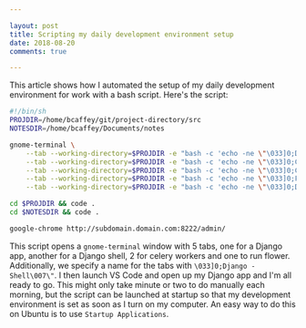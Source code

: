 ```yaml
---

layout: post
title: Scripting my daily development environment setup
date: 2018-08-20
comments: true

---
```


This article shows how I automated the setup of my daily development environment for work with a bash script. Here's the script:

```bash
#!/bin/sh
PROJDIR=/home/bcaffey/git/project-directory/src
NOTESDIR=/home/bcaffey/Documents/notes

gnome-terminal \
    --tab --working-directory=$PROJDIR -e "bash -c 'echo -ne \"\033]0;Django - Server\007\"; . ./setup-virtualenv.bash && ./runserver'" \
    --tab --working-directory=$PROJDIR -e "bash -c 'echo -ne \"\033]0;Celery - Queue 1\007\"; . ./setup-virtualenv.bash && ./runcelery_1'" \
    --tab --working-directory=$PROJDIR -e "bash -c 'echo -ne \"\033]0;Celery - Queue 2\007\"; . ./setup.-virtualenvbash && ./runcelery_2'" \
    --tab --working-directory=$PROJDIR -e "bash -c 'echo -ne \"\033]0;Flower\007\"; . ./setup-virtualenv.bash && ./runflower'" \
    --tab --working-directory=$PROJDIR -e "bash -c 'echo -ne \"\033]0;Django - Shell\007\"; . ./setup-virtualenv.bash && ./manage shell'" \

cd $PROJDIR && code .
cd $NOTESDIR && code .

google-chrome http://subdomain.domain.com:8222/admin/
```

This script opens a `gnome-terminal` window with 5 tabs, one for a Django app, another for a Django shell, 2 for celery workers and one to run flower. Additionally, we specify a name for the tabs with `\033]0;Django - Shell\007\"`. I then launch VS Code and open up my Django app and I'm all ready to go. This might only take minute or two to do manually each morning, but the script can be launched at startup so that my development environment is set as soon as I turn on my computer. An easy way to do this on Ubuntu is to use `Startup Applications`.